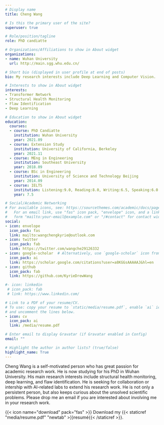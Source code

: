 ```yaml
---
# Display name
title: Cheng Wang

# Is this the primary user of the site?
superuser: true

# Role/position/tagline
role: PhD candiatte

# Organizations/Affiliations to show in About widget
organizations:
- name: Wuhan University
  url: http://main.sgg.whu.edu.cn/

# Short bio (displayed in user profile at end of posts)
bio: My research interests include Deep Learning and Computer Vision.

# Interests to show in About widget
interests:
- Transformer Network 
- Structural Health Monitoring
- Flaw Identification
- Deep Learning

# Education to show in About widget
education:
  courses:
  - course: PhD Candiatte
    institution: Wuhan University
    year: 2021.09
  - course: Extension Study
    institution: University of California, Berkeley
    year: 2021.11
  - course: MEng in Engineering
    institution: Southeast University
    year: 2018.09
  - course: BSc in Engineering
    institution: University of Science and Technology Beijing
    year: 2014.09
  - course: IELTS
    institution: Listening:9.0, Reading:8.0, Writing:6.5, Speaking:6.0
    year: 7.5

# Social/Academic Networking
# For available icons, see: https://sourcethemes.com/academic/docs/page-builder/#icons
#   For an email link, use "fas" icon pack, "envelope" icon, and a link in the
#   form "mailto:your-email@example.com" or "/#contact" for contact widget.
social:
- icon: envelope
  icon_pack: fas
  link: mailto:wangchengkyrie@outlook.com
- icon: twitter
  icon_pack: fab
  link: https://twitter.com/wangche29126332
- icon: google-scholar  # Alternatively, use `google-scholar` icon from `ai` icon pack
  icon_pack: ai
  link: https://scholar.google.com/citations?user=a8KGGsAAAAAJ&hl=en
- icon: github
  icon_pack: fab
  link: https://github.com/KyrieDrewWang

#- icon: linkedin
 # icon_pack: fab
 # link: https://www.linkedin.com/

# Link to a PDF of your resume/CV.
# To use: copy your resume to `static/media/resume.pdf`, enable `ai` icons in `params.toml`, 
# and uncomment the lines below.
- icon: cv
  icon_pack: ai
  link: /media/resume.pdf

# Enter email to display Gravatar (if Gravatar enabled in Config)
email: ""

# Highlight the author in author lists? (true/false)
highlight_name: True
---
```


Cheng Wang is a self-motivated person who has great passion for academic research work. He is now studying for his PhD in Wuhan University. His main research interests include structural health monitoring, deep learning, and flaw identification. He is seeking for collaboration or intership with AI-related labs to extend his research work. He is not only a persistent person, but also keeps curious about the unsolved scientific problems. Please drop me an email if you are interested about involving me in your research work.


{{< icon name="download" pack="fas" >}} Download my {{< staticref "media/resume.pdf" "newtab" >}}resumé{{< /staticref >}}.
